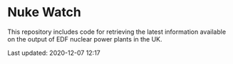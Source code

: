 # Nuke Watch

This repository includes code for retrieving the latest information available on the output of EDF nuclear power plants in the UK.

Last updated: 2020-12-07 12:17